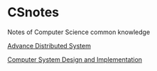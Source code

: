 # CSnotes
Notes of Computer Science common knowledge
<br>

[Advance Distributed System](ADS/README.md)

[Computer System Design and Implementation](CSDI/README.md)

